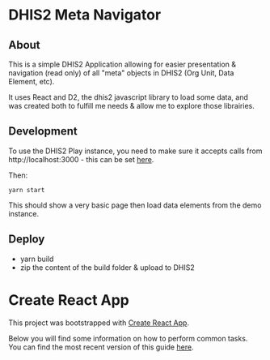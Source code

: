 # DHIS2 Meta Navigator

## About

This is a simple DHIS2 Application allowing for easier presentation & navigation (read only) of all "meta" objects in DHIS2 (Org Unit, Data Element, etc).

It uses React and D2, the dhis2 javascript library to load some data, and was created both to fulfill me needs & allow me to explore those librairies.

## Development

To use the DHIS2 Play instance, you need to make sure it accepts calls from http://localhost:3000 - this can be set [here](https://play.dhis2.org/demo/dhis-web-settings/#/access).

Then:

    yarn start

This should show a very basic page then load data elements from the demo instance.

## Deploy

- yarn build
- zip the content of the build folder & upload to DHIS2

# Create React App

This project was bootstrapped with [Create React App](https://github.com/facebookincubator/create-react-app).

Below you will find some information on how to perform common tasks.<br>
You can find the most recent version of this guide [here](https://github.com/facebookincubator/create-react-app/blob/master/packages/react-scripts/template/README.md).